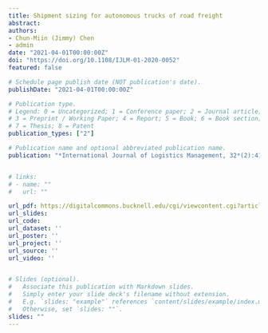 ```yaml
---
title: Shipment sizing for autonomous trucks of road freight
abstract: 
authors:
- Chun-Miin (Jimmy) Chen
- admin
date: "2021-04-01T00:00:00Z"
doi: "https://doi.org/10.1108/IJLM-01-2020-0052"
featured: false

# Schedule page publish date (NOT publication's date).
publishDate: "2021-04-01T00:00:00Z"

# Publication type.
# Legend: 0 = Uncategorized; 1 = Conference paper; 2 = Journal article;
# 3 = Preprint / Working Paper; 4 = Report; 5 = Book; 6 = Book section;
# 7 = Thesis; 8 = Patent
publication_types: ["2"]

# Publication name and optional abbreviated publication name.
publication: "*International Journal of Logistics Management, 32*(2):413–433"


# links:
# - name: ""
#   url: ""

url_pdf: https://digitalcommons.bucknell.edu/cgi/viewcontent.cgi?article=2788&context=fac_journ
url_slides:
url_code: 
url_dataset: ''
url_poster: ''
url_project: ''
url_source: ''
url_video: ''


# Slides (optional).
#   Associate this publication with Markdown slides.
#   Simply enter your slide deck's filename without extension.
#   E.g. `slides: "example"` references `content/slides/example/index.md`.
#   Otherwise, set `slides: ""`.
slides: ""
---
```


